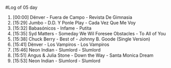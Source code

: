 #Log of 05 day

1. [00:00] Dënver - Fuera de Campo - Revista De Gimnasia
1. [15:29] Jumbo - D.D. Y Ponle Play - Cada Vez Que Me Voy
1. [15:32] Babasónicos - Infame - Putita
1. [15:35] Syd Matters - Someday We Wil Foresee Obstacles - To All of You
1. [15:38] Chuck Berry - Best of - Johnny B. Goode (Single Version)
1. [15:41] Dënver - Los Vampiros - Los Vampiros
1. [15:46] Neon Indian - Slumlord - Slumlord
1. [15:51] Angus & Julia Stone - Down the Way - Santa Monica Dream
1. [15:53] Neon Indian - Slumlord - Slumlord
